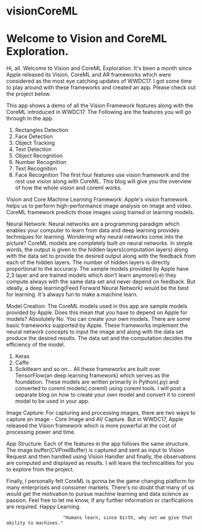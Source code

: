 # visionCoreML
# Welcome to Vision and CoreML Exploration. 

   Hi, all. Welcome to Vision and CoreML Exploration. It's been a month since Apple released its Vision, CoreML and AR frameworks which were considered as the most eye catching updates of WWDC17. I got some time to play around with these frameworks and created an app. Please check out the project below.
   
   This app shows a demo of all the Vision Framework features along with the CoreML introduced in WWDC17. The Following are the features you will go through in the app.
1) Rectangles Detection
2) Face Detection
3) Object Tracking
4) Text Detection
5) Object Recognition
6) Number Recognition
7) Text Recognition
8) Face Recognition
The first four features use vision framework and the rest use vision along with CoreML. This blog will give you the overview of how the whole vision and coreml works.

Vision and Core Machine Learning Framework:
           Apple's vision framework helps us to perform high-performance image analysis on image and video. CoreML framework predicts those images using trained or learning models.

Neural Network:
           Neural networks are a programming paradigm which enables your computer to learn from data and deep learning provides techniques for learning.
Wondering why neural networks come into the picture?
CoreML models are completely built on neural networks. In simple words, the output is given to the hidden layers(computation layers) along with the data set to provide the desired output along with the feedback from each of the hidden layers. The number of hidden layers is directly proportional to the accuracy. The sample models provided by Apple have 2,3 layer and are trained models which don't learn anymore(i.e) they compute always with the same data set and never depend on feedback. But ideally, a deep learning(Feed Forward Neural Network) would be the best for learning.
It's always fun to make a machine learn.

Model Creation:
         The CoreML models used in this app are sample models provided by Apple.
Does this mean that you have to depend on Apple for models?
Absolutely No. You can create your own models. There are some basic frameworks supported by Apple. These frameworks implement the neural network concepts to input the image and along with the data set produce the desired results. The data set and the computation decides the efficiency of the model.
1) Keras
2) Caffe
3) Scikitlearn and so on...
All these frameworks are built over TensorFlow(an deep learning framework) which serves as the foundation. These models are written primarily in Python(.py) and converted to coreml models(.coreml) using coreml tools. I will post a separate blog on how to create your own model and convert it to coreml model to be used in your app.

Image Capture:
           For capturing and processing images, there are two ways to capture an image - Core Image and AV Capture. But in WWDC17, Apple released the Vision framework which is more powerful at the cost of processing power and time.

App Structure:
        Each of the features in the app follows the same structure. The image buffer(CVPixelBuffer) is captured and sent as input to Vision Request and then handled using Vision Handler and finally, the observations are computed and displayed as results. I will leave the technicalities for you to explore from the project.

Finally, I personally felt CoreML is gonna be the game changing platform for many enterprises and consumer markets. There's no doubt that many of us would get the motivation to pursue machine learning and data science as passion. Feel free to let me know, if any further information or clarifications are required. Happy Learning.

                         "Humans learn, since birth, why not we give that ability to machines."
